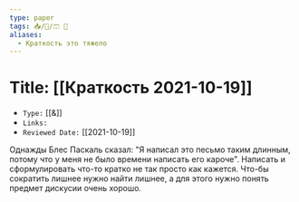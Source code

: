 ```yaml
---
type: paper
tags: 📥️/📜️/🩳 🧠
aliases:
  - Краткость это тяжело
---
```




# Title: **[[Краткость 2021-10-19]]**
- `Type:` [[&]]
- `Links:`
- `Reviewed Date:` [[2021-10-19]]

Однажды Блес Паскаль сказал: "Я написал это песьмо таким длинным, потому что у меня не было времени написать его кароче". Написать и сформулировать что-то кратко не так просто как кажется. Что-бы сократить лишнее нужно найти лишнее, а для этого нужно понять предмет дискусии очень хорошо.